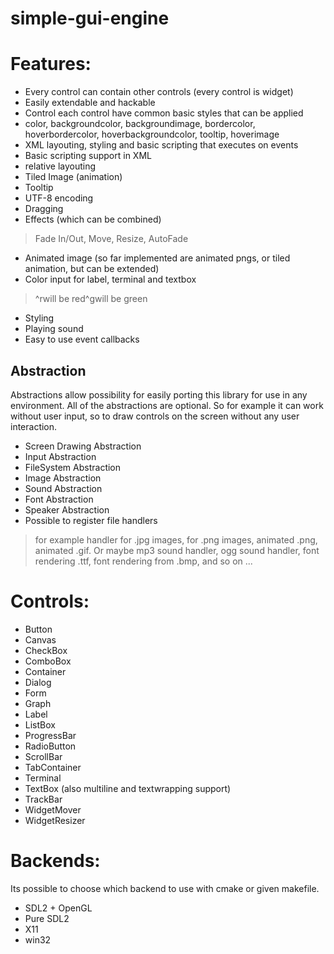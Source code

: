 # simple-gui-engine

# Features:
* Every control can contain other controls (every control is widget)
* Easily extendable and hackable
* Control each control have common basic styles that can be applied
 * color, backgroundcolor, backgroundimage, bordercolor, hoverbordercolor, hoverbackgroundcolor,
   tooltip, hoverimage
* XML layouting, styling and basic scripting that executes on events
* Basic scripting support in XML
* relative layouting
* Tiled Image (animation)
* Tooltip
* UTF-8 encoding
* Dragging
* Effects (which can be combined)
 >  Fade In/Out, Move, Resize, AutoFade
* Animated image (so far implemented are animated pngs, or tiled animation, but can be extended)
* Color input for label, terminal and textbox
> ^rwill be red^gwill be green
* Styling
* Playing sound
* Easy to use event callbacks


## Abstraction

Abstractions allow possibility for easily porting this library for use
in any environment. All of the abstractions are optional. So for example it
can work without user input, so to draw controls on the screen without
any user interaction.

* Screen Drawing Abstraction
* Input Abstraction
* FileSystem Abstraction
* Image Abstraction
* Sound Abstraction
* Font Abstraction
* Speaker Abstraction
* Possible to register file handlers  
> for example handler for .jpg images, for .png images, animated .png,
> animated .gif. Or maybe mp3 sound handler, ogg sound handler,
> font rendering .ttf, font rendering from .bmp, and so on ...

# Controls:
* Button
* Canvas
* CheckBox
* ComboBox
* Container
* Dialog
* Form
* Graph
* Label
* ListBox
* ProgressBar
* RadioButton
* ScrollBar
* TabContainer
* Terminal
* TextBox (also multiline and textwrapping support)
* TrackBar
* WidgetMover
* WidgetResizer  


# Backends:

Its possible to choose which backend to use with cmake or given makefile.

* SDL2 + OpenGL
* Pure SDL2
* X11
* win32
